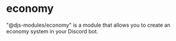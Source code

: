 # economy
"@djs-modules/economy" is a module that allows you to create an economy system in your Discord bot.
